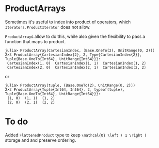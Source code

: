 # ProductArrays

Sometimes it's useful to index into product of operators, which `Iterators.ProductIterator` does not allow.

`ProductArray`s allow to do this, while also given the flexibility to pass a function that maps to product.
```
julia> ProductArray(CartesianIndex, (Base.OneTo(2), UnitRange(0, 2)))
2×3 ProductArray{CartesianIndex{2}, 2, Type{CartesianIndex{2}}, Tuple{Base.OneTo{Int64}, UnitRange{Int64}}}:
 CartesianIndex(1, 0)  CartesianIndex(1, 1)  CartesianIndex(1, 2)
 CartesianIndex(2, 0)  CartesianIndex(2, 1)  CartesianIndex(2, 2)
```
or
```
julia> ProductArray(tuple, (Base.OneTo(2), UnitRange(0, 2)))
2×3 ProductArray{Tuple{Int64, Int64}, 2, typeof(tuple), Tuple{Base.OneTo{Int64}, UnitRange{Int64}}}:
 (1, 0)  (1, 1)  (1, 2)
 (2, 0)  (2, 1)  (2, 2)
```

# To do

Added `FlattenedProduct` type to keep ``\mathcal{O} \left ( 1 \right )`` storage and and preserve ordering.
